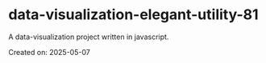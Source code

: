 # data-visualization-elegant-utility-81

A data-visualization project written in javascript.

Created on: 2025-05-07
